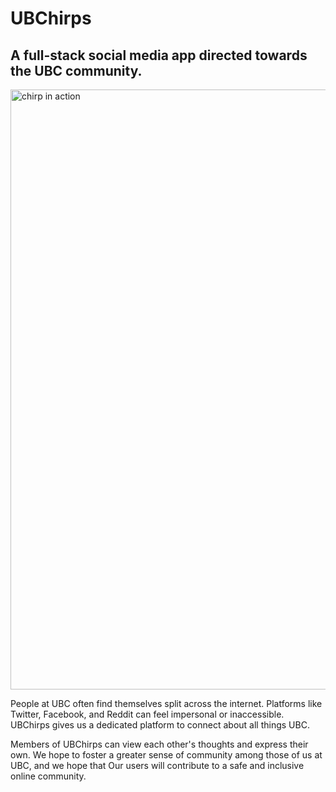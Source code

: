 # UBChirps

## A full-stack social media app directed towards the UBC community.

<img width="960" alt="chirp in action" src="https://user-images.githubusercontent.com/67127770/213944077-c95c16f8-e246-4aae-812c-4fb724cbf243.png">

People at UBC often find themselves split across the internet.
Platforms like Twitter, Facebook, and Reddit can feel impersonal or inaccessible.
UBChirps gives us a dedicated platform to connect about all things UBC.

Members of UBChirps can view each other's thoughts and express their own.
We hope to foster a greater sense of community among those of us at UBC, and we hope that
Our users will contribute to a safe and inclusive online community.
